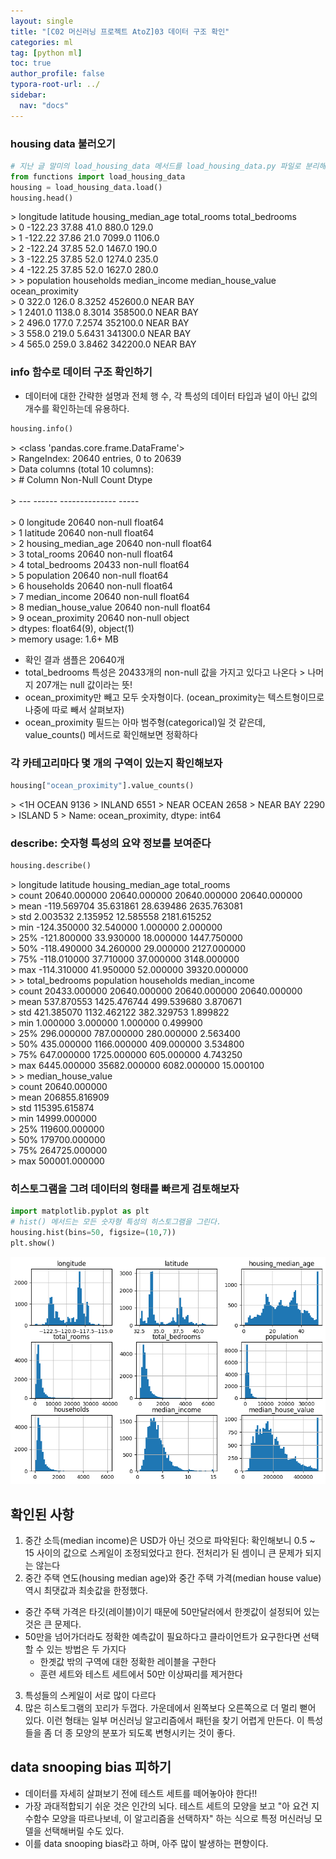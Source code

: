 ```yaml
---
layout: single
title: "[C02 머신러닝 프로젝트 AtoZ]03 데이터 구조 확인"
categories: ml
tag: [python ml]
toc: true
author_profile: false
typora-root-url: ../
sidebar:
  nav: "docs"
---
```


### housing data 불러오기

``` python
# 지난 글 말미의 load_housing_data 메서드를 load_housing_data.py 파일로 분리해놓고, 불러온다.
from functions import load_housing_data
housing = load_housing_data.load()
housing.head()
```

\>    longitude  latitude  housing_median_age  total_rooms  total_bedrooms  \
\> 0    -122.23     37.88                41.0        880.0           129.0   
\> 1    -122.22     37.86                21.0       7099.0          1106.0   
\> 2    -122.24     37.85                52.0       1467.0           190.0   
\> 3    -122.25     37.85                52.0       1274.0           235.0   
\> 4    -122.25     37.85                52.0       1627.0           280.0   
\> 
\>    population  households  median_income  median_house_value ocean_proximity  
\> 0       322.0       126.0         8.3252            452600.0        NEAR BAY  
\> 1      2401.0      1138.0         8.3014            358500.0        NEAR BAY  
\> 2       496.0       177.0         7.2574            352100.0        NEAR BAY  
\> 3       558.0       219.0         5.6431            341300.0        NEAR BAY  
\> 4       565.0       259.0         3.8462            342200.0        NEAR BAY  
### info 함수로 데이터 구조 확인하기
- 데이터에 대한 간략한 설명과 전체 행 수, 각 특성의 데이터 타입과 널이 아닌 값의 개수를 확인하는데 유용하다.

``` python
housing.info()
```

\> <class 'pandas.core.frame.DataFrame'>
<br>\> RangeIndex: 20640 entries, 0 to 20639
<br>\> Data columns (total 10 columns):
<br>\>  #   Column              Non-Null Count  Dtype  
<br>\> ---  ------              --------------  -----  
<br>\>  0   longitude           20640 non-null  float64
<br>\>  1   latitude            20640 non-null  float64
<br>\>  2   housing_median_age  20640 non-null  float64
<br>\>  3   total_rooms         20640 non-null  float64
<br>\>  4   total_bedrooms      20433 non-null  float64
<br>\>  5   population          20640 non-null  float64
<br>\>  6   households          20640 non-null  float64
<br>\>  7   median_income       20640 non-null  float64
<br>\>  8   median_house_value  20640 non-null  float64
<br>\>  9   ocean_proximity     20640 non-null  object 
<br>\> dtypes: float64(9), object(1)
<br>\> memory usage: 1.6+ MB
<br>
- 확인 결과 샘플은 20640개
- total_bedrooms 특성은 20433개의 non-null 값을 가지고 있다고 나온다 > 나머지 207개는 null 값이라는 뜻!
- ocean_proximity만 빼고 모두 숫자형이다. (ocean_proximity는 텍스트형이므로 나중에 따로 빼서 살펴보자)
- ocean_proximity 필드는 아마 범주형(categorical)일 것 같은데, value_counts() 메서드로 확인해보면 정확하다
### 각 카테고리마다 몇 개의 구역이 있는지 확인해보자

``` python
housing["ocean_proximity"].value_counts()
```

\> <1H OCEAN     9136
\> INLAND        6551
\> NEAR OCEAN    2658
\> NEAR BAY      2290
\> ISLAND           5
\> Name: ocean_proximity, dtype: int64
### describe: 숫자형 특성의 요약 정보를 보여준다

``` python
housing.describe()
```

\>           longitude      latitude  housing_median_age   total_rooms  \
\> count  20640.000000  20640.000000        20640.000000  20640.000000   
\> mean    -119.569704     35.631861           28.639486   2635.763081   
\> std        2.003532      2.135952           12.585558   2181.615252   
\> min     -124.350000     32.540000            1.000000      2.000000   
\> 25%     -121.800000     33.930000           18.000000   1447.750000   
\> 50%     -118.490000     34.260000           29.000000   2127.000000   
\> 75%     -118.010000     37.710000           37.000000   3148.000000   
\> max     -114.310000     41.950000           52.000000  39320.000000   
\> 
\>        total_bedrooms    population    households  median_income  \
\> count    20433.000000  20640.000000  20640.000000   20640.000000   
\> mean       537.870553   1425.476744    499.539680       3.870671   
\> std        421.385070   1132.462122    382.329753       1.899822   
\> min          1.000000      3.000000      1.000000       0.499900   
\> 25%        296.000000    787.000000    280.000000       2.563400   
\> 50%        435.000000   1166.000000    409.000000       3.534800   
\> 75%        647.000000   1725.000000    605.000000       4.743250   
\> max       6445.000000  35682.000000   6082.000000      15.000100   
\> 
\>        median_house_value  
\> count        20640.000000  
\> mean        206855.816909  
\> std         115395.615874  
\> min          14999.000000  
\> 25%         119600.000000  
\> 50%         179700.000000  
\> 75%         264725.000000  
\> max         500001.000000  
### 히스토그램을 그려 데이터의 형태를 빠르게 검토해보자

``` python
import matplotlib.pyplot as plt
# hist() 메서드는 모든 숫자형 특성의 히스토그램을 그린다.
housing.hist(bins=50, figsize=(10,7))
plt.show()
```
![](/images/2023-07-09-C02_머신러닝_프로젝트_AtoZ~03_데이터_구조_확인/11_0.png)
## 확인된 사항
1. 중간 소득(median income)은 USD가 아닌 것으로 파악된다: 확인해보니 0.5 ~ 15 사이의 값으로 스케일이 조정되었다고 한다. 전처리가 된 셈이니 큰 문제가 되지는 않는다
2. 중간 주택 연도(housing median age)와 중간 주택 가격(median house value) 역시 최댓값과 최솟값을 한정했다.
  - 중간 주택 가격은 타깃(레이블)이기 때문에 50만달러에서 한곗값이 설정되어 있는 것은 큰 문제다.
  - 50만을 넘어가더라도 정확한 예측값이 필요하다고 클라이언트가 요구한다면 선택할 수 있는 방법은 두 가지다
    - 한곗값 밖의 구역에 대한 정확한 레이블을 구한다
    - 훈련 세트와 테스트 세트에서 50만 이상짜리를 제거한다
3. 특성들의 스케일이 서로 많이 다르다
4. 많은 히스토그램의 꼬리가 두껍다. 가운데에서 왼쪽보다 오른쪽으로 더 멀리 뻗어 있다. 이런 형태는 일부 머신러닝 알고리즘에서 패턴을 찾기 어렵게 만든다. 이 특성들을 좀 더 종 모양의 분포가 되도록 변형시키는 것이 좋다.
## data snooping bias 피하기
- 데이터를 자세히 살펴보기 전에 테스트 세트를 떼어놓아야 한다!!
- 가장 과대적합되기 쉬운 것은 인간의 뇌다. 테스트 세트의 모양을 보고 "아 요건 지수함수 모양을 따르나보네, 이 알고리즘을 선택하자" 하는 식으로 특정 머신러닝 모델을 선택해버릴 수도 있다.
- 이를 data snooping bias라고 하며, 아주 많이 발생하는 편향이다.
